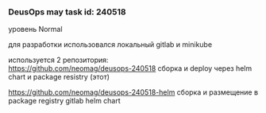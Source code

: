 
### DeusOps may task id: 240518

уровень Normal  

для разработки использовался локальный gitlab и minikube

используется 2 репозитория:  
https://github.com/neomag/deusops-240518    сборка и deploy через helm chart и package resistry (этот)  


https://github.com/neomag/deusops-240518-helm  сборка и размещение в package registry gitlab helm chart  




